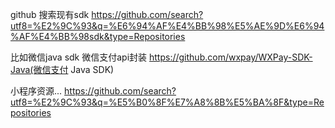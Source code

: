 github 搜索现有sdk
https://github.com/search?utf8=%E2%9C%93&q=%E6%94%AF%E4%BB%98%E5%AE%9D%E6%94%AF%E4%BB%98sdk&type=Repositories

比如微信java sdk
微信支付api封装 https://github.com/wxpay/WXPay-SDK-Java(微信支付 Java SDK)

小程序资源...
https://github.com/search?utf8=%E2%9C%93&q=%E5%B0%8F%E7%A8%8B%E5%BA%8F&type=Repositories

